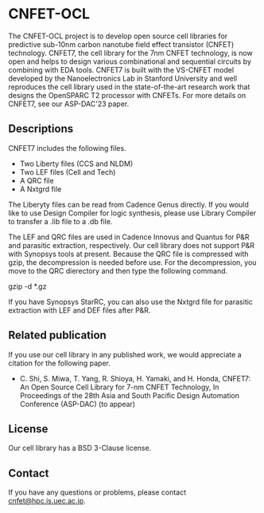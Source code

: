 # CNFET-OCL
The CNFET-OCL project is to develop open source cell libraries for predictive sub-10nm carbon nanotube field effect transistor (CNFET) technology. CNFET7, the cell library for the 7nm CNFET technology, is now open and helps to design various combinational and sequential circuits by combining with EDA tools. CNFET7 is built with the VS-CNFET model developed by the Nanoelectronics Lab in Stanford University and well reproduces the cell library used in the state-of-the-art research work that designs the OpenSPARC T2 processor with CNFETs. For more details on CNFET7, see our ASP-DAC'23 paper.

## Descriptions
CNFET7 includes the following files.
- Two Liberty files (CCS and NLDM)
- Two LEF files (Cell and Tech)
- A QRC file
- A Nxtgrd file

The Liberyty files can be read from Cadence Genus directly. If you would like to use Design Compiler for logic synthesis, please use Library Compiler to transfer a .lib file to a .db file. 

The LEF and QRC files are used in Cadence Innovus and Quantus for P&R and parasitic extraction, respectively. Our cell library does not support P&R with Synopsys tools at present. Because the QRC file is compressed with gzip, the decompression is needed before use. For the decompression, you move to the QRC dierectory and then type the following command.

gzip -d *.gz

If you have Synopsys StarRC, you can also use the Nxtgrd file for parasitic extraction with LEF and DEF files after P&R.

## Related publication
If you use our cell library in any published work, we would appreciate a citation for the following paper.

- C. Shi, S. Miwa, T. Yang, R. Shioya, H. Yamaki, and H. Honda, CNFET7: An Open Source Cell Library for 7-nm CNFET Technology, In Proceedings of the 28th Asia and South Pacific Design Automation Conference (ASP-DAC) (to appear)

## License
Our cell library has a BSD 3-Clause license.

## Contact
If you have any questions or problems, please contact cnfet@hpc.is.uec.ac.jp.
